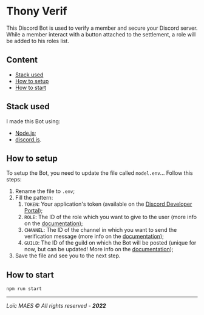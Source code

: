 # Thony Verif

This Discord Bot is used to verify a member and secure your Discord server.  
While a member interact with a button attached to the settlement, a role will be added to his roles list.

## Content

- [Stack used](#stack)
- [How to setup](#setup)
- [How to start](#start)

## <a name="stack"></a>Stack used

I made this Bot using:
- [Node.js](https://nodejs.org/);
- [discord.js](https://discord.js.org/).

## <a name="setup"></a>How to setup

To setup the Bot, you need to update the file called `model.env`...
Follow this steps:
1. Rename the file to `.env`;
2. Fill the pattern:
   1. `TOKEN`: Your application's token (available on the [Discord Developer Portal](https://www.discord.com/developers/applications/));
   2. `ROLE`: The ID of the role which you want to give to the user (more info on the [documentation](https://discord.js.org/#/docs/discord.js/main/class/Role));
   3. `CHANNEL`: The ID of the channel in which you want to send the verification message (more info on the [documentation](https://discord.js.org/#/docs/discord.js/main/class/TextChannel));
   4. `GUILD`: The ID of the guild on which the Bot will be posted (unique for now, but can be updated! More info on the [documentation](https://discord.js.org/#/docs/discord.js/main/class/Guild));
3. Save the file and see you to the next step.

## <a name="start"></a>How to start

```
npm run start
```

---

*Loïc MAES © All rights reserved - **2022***

